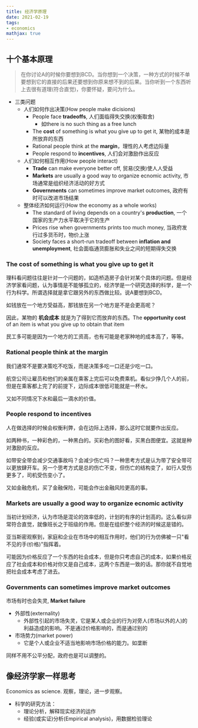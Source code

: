 ```yaml
---
title: 经济学原理
date: 2021-02-19
tags: 
- economics
mathjax: true
---
```


## 十个基本原理

> 在你讨论A的时候你要想到BCD。当你想到一个决策，一种方式的时候不单要想到它的直接的后果还要想到你原来想不到的后果。当你听到一个东西听上去很有道理(符合直觉)，你要怀疑，要问为什么。

- 三类问题
    * 人们如何作出决策(How people make dicisions)
        + People face  **tradeoffs**, 人们面临得失交换(权衡取舍)
            + 如there is no such thing as a free lunch
        + The **cost** of something is what you give up to get it, 某物的成本是所放弃的东西
        + Rational people think at the **margin**，理性的人考虑边际量
        + People respond to **incentives**, 人们会对激励作出反应
    * 人们如何相互作用(How people interact)
        + **Trade** can make everyone better off, 贸易(交换)使人人受益
        + **Markets** are usually a good way to organize ecnomic activity, 市场通常是组织经济活动的好方式
        + **Governments** can sometimes improve market outcomes, 政府有时可以改进市场结果
    * 整体经济如何运行(How the economy as a whole works)
        + The standard of living depends on a country's **production**, 一个国家的生产力水平取决于它的生产
        + Prices rise when governments prints too much money, 当政府发行过多货币时，物价上涨
        + Society faces a short-run tradeoff between **inflation and unemployment**, 社会面临通货膨胀和失业之间的短期得失交换


###  The cost of something is what you give up to get it

理科看问题往往是针对一个问题的，如造桥造房子会针对某个具体的问题。但是经济学家看问题，认为事情是不能够孤立的，经济学是一个研究选择的科学，是一个行为科学。所谓选择就是拿它跟另外的东西做比较。说A要想到BCD。

如钱放在一个地方受益高，那钱放在另一个地方是不是会更高呢？

因此，某物的 **机会成本** 就是为了得到它而放弃的东西。The **opportunity cost** of an item is what you give up to obtain that item

民工多可能是因为一个地方的工资高，也有可能是老家种地的成本高了，等等。


### Rational people think at the margin

我们通常不是要决策吃不吃饭，而是决策多吃一口还是少吃一口。

航空公司让雇员和他们的亲属在乘客上完后可以免费乘机。看似少挣几个人的前，但是在乘客都上完了的前提下，边际成本很低可能就是一杯水。

又如不同情况下水和最后一滴水的价值。


### People respond to incentives

人在做选择的时候会权衡利弊，会在边际上选择，那么这时它就要作出反应。

如两种书，一种彩色的，一种黑白的。买彩色的图好看，买黑白图便宜。这就是种对激励的反应。

如带安全带会减少交通事故吗？会减少伤亡吗？一种思考方式是认为带了安全带可以更放肆开车。另一个思考方式是总的伤亡不变，但伤亡的结构变了，如行人受伤更多了，司机受伤变小了。

又如金融危机，买了金融保险，可能会作出金融风险更高的事。


### Markets are usually a good way to organize ecnomic activity

当初计划经济，认为市场是混论的效率低的，计划的有序的计划高的。这么看似非常符合直觉，就像班长之于班级的作用。但是在组织整个经济的时候这是错的。

亚当斯密观察到，家庭和企业在市场中的相互作用时，他们的行为仿佛被一只"看不见的手(价格)"指挥着。

可能因为价格反应了一个东西的社会成本，但是你只考虑自己的成本，如果价格反应了社会成本和价格对你又是自己成本，这两个东西是一致的话。那你就不自觉地把社会成本考虑了进去。


### Governments can sometimes improve market outcomes

市场有时也会失灵, **Market failure**

- 外部性(externality)
    * 外部性引起的市场失灵，它是某人或企业的行为对旁人(市场以外的人)的利益造成的影响。不是通过价格影响的，而是通过别的
- 市场势力(market power)
    * 它是个人或企业不适当地影响市场价格的能力。如垄断

同样不用不公平分配，政府也是可以调整的。


## 像经济学家一样思考

Economics as science. 观察，理论，进一步观察。

- 科学的研究方法：
    * 理论分析，解释现实经济的运作
    * 经验(或实证)分析(Empirical analysis)，用数据检验理论







